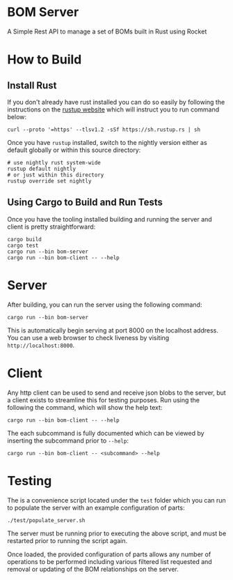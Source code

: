 # BOM Server
A Simple Rest API to manage a set of BOMs built in Rust using Rocket

# How to Build

## Install Rust
If you don't already have rust installed you can do so easily by following the instructions on the [rustup website](https://rustup.rs/) which will instruct you to run command below:

```
curl --proto '=https' --tlsv1.2 -sSf https://sh.rustup.rs | sh
```

Once you have `rustup` installed, switch to the nightly version either as default globally or within this source directory:

```
# use nightly rust system-wide
rustup default nightly
# or just within this directory
rustup override set nightly
```

## Using Cargo to Build and Run Tests
Once you have the tooling installed building and running the server and client is pretty straightforward:

```
cargo build
cargo test
cargo run --bin bom-server
cargo run --bin bom-client -- --help
```

# Server
After building, you can run the server using the following command:

```
cargo run --bin bom-server
```

This is automatically begin serving at port 8000 on the localhost address. You can use a web browser to check liveness by visiting `http://localhost:8000`.

# Client
Any http client can be used to send and receive json blobs to the server, but a client exists to streamline this for testing purposes. Run using the following the command, which will show the help text:

```
cargo run --bin bom-client -- --help
``` 

The each subcommand is fully documented which can be viewed by inserting the subcommand prior to `--help`:
```
cargo run --bin bom-client -- <subcommand> --help
``` 

# Testing
The is a convenience script located under the `test` folder which you can run to populate the server with an example configuration of parts:

```
./test/populate_server.sh
```

The server must be running prior to executing the above script, and must be restarted prior to running the script again.

Once loaded, the provided configuration of parts allows any number of operations to be performed including various filtered list requested and removal or updating of the BOM relationships on the server.


